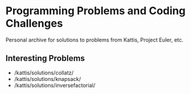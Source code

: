 # Programming Problems and Coding Challenges
Personal archive for solutions to problems from Kattis, Project Euler, etc.

## Interesting Problems
+ /kattis/solutions/collatz/
+ /kattis/solutions/knapsack/
+ /kattis/solutions/inversefactorial/
